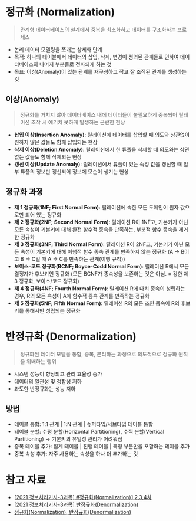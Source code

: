 # 정규화 (Normalization)

> 관계형 데이터베이스의 설계에서 중복을 최소화하고 데이터를 구조화하는 프로세스

- 논리 데이터 모델링을 쪼개는 상세화 단계
- 목적: 하나의 테이블에서 데이터의 삽입, 삭제, 변경이 정의된 관계들로 인하여 데이터베이스의 나머지 부분들로 전파되게 하는 것
- 목표: 이상(Anomaly)이 있는 관계를 재구성하고 작고 잘 조직된 관계를 생성하는 것

## 이상(Anomaly)

> 정규화를 거치지 않아 데이터베이스 내에 데이터들이 불필요하게 중복되어 릴레이션 조작 시 예기치 못하게 발생하는 곤란한 현상

- **삽입 이상(Insertion Anomaly)**: 릴레이션에 데이터를 삽입할 때 의도와 상관없이 원하지 않은 값들도 함께 삽입되는 현상
- **삭제 이상(Deletion Anomaly)**: 릴레이션에서 한 튜플을 삭제할 때 의도와는 상관없는 값들도 함께 삭제되는 현상
- **갱신 이상(Update Anomaly)**: 릴레이션에서 튜플이 있는 속성 값을 갱신할 때 일부 튜플의 정보만 갱신되어 정보에 모순이 생기는 현상

## 정규화 과정

- **제 1 정규화(1NF; First Normal Form)**: 릴레이션에 속한 모든 도메인이 원자 값으로만 되어 있는 정규화
- **제 2 정규화(2NF; Second Normal Form)**: 릴레이션 R이 1NF고, 기본키가 아닌 모든 속성이 기본키에 대해 완전 함수적 종속을 만족하는, 부분적 함수 종속을 제거한 정규화
- **제 3 정규화(3NF; Third Normal Form)**: 릴레이션 R이 2NF고, 기본키가 아닌 모든 속성이 기본키에 대해 이행적 함수 종속 관계를 만족하지 않는 정규화 (A → B이고 B → C일 때 A → C를 만족하는 관계(이행 규칙))
- **보이스-코드 정규화(BCNF; Boyce-Codd Normal Form)**: 릴레이션 R에서 모든 결정자가 후보키인 정규화 (모든 BCNF가 종속성을 보존하는 것은 아님. = 강한 제 3 정규화, 보이스/코드 정규화)
- **제 4 정규화(4NF; Fourth Normal Form)**: 릴레이션 R에 다치 종속이 성립하는 경우, R의 모든 속성이 A에 함수적 종속 관계를 만족하는 정규화
- **제 5 정규화(5NF; Fifth Normal Form)**: 릴레이션 R의 모든 조인 종속이 R의 후보키를 통해서만 성립되는 정규화

# 반정규화 (Denormalization)

> 정규화된 데이터 모델을 통합, 중복, 분리하는 과정으로 의도적으로 정규화 원칙을 위배하는 행위

- 시스템 성능이 향상되고 관리 효율성 증가
- 데이터의 일관성 및 정합성 저하
- 과도한 반정규화는 성능 저하

## 방법

- 테이블 통합: 1:1 관계 | 1:N 관계 | 슈퍼타입/서브타입 테이블 통합
- 테이블 분할: 수평 분할(Horizontal Partitioning), 수직 분할(Vertical Partitioning) → 기본키의 유일성 관리가 어려워짐
- 중복 테이블 추가: 집계 테이블 | 진행 테이블 | 특정 부분만을 포함하는 테이블 추가
- 중복 속성 추가: 자주 사용하는 속성을 하나 더 추가하는 것

# 참고 자료

- [\[2021 정보처리기사-3과목\] #정규화(Normalization)1,2,3,4차](https://y-oni.tistory.com/entry/2021-%EC%A0%95%EB%B3%B4%EC%B2%98%EB%A6%AC%EA%B8%B0%EC%82%AC-3%EA%B3%BC%EB%AA%A9-%EC%A0%95%EA%B7%9C%ED%99%94Normalization1234%EC%B0%A8?category=934884)
- [\[2021 정보처리기사-3과목\] 반정규화(Denormalization)](https://y-oni.tistory.com/entry/2021-%EC%A0%95%EB%B3%B4%EC%B2%98%EB%A6%AC%EA%B8%B0%EC%82%AC-3%EA%B3%BC%EB%AA%A9-%EB%B0%98%EC%A0%95%EA%B7%9C%ED%99%94Denormalization)
- [정규화(Normalization), 반정규화(Denormalization)](https://m.blog.naver.com/PostView.naver?blogId=wook2124&logNo=222108772955&navType=by)
